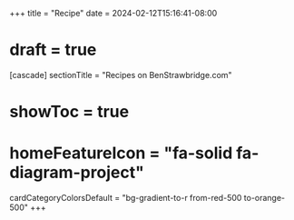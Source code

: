 +++
title = "Recipe"
date = 2024-02-12T15:16:41-08:00
# draft = true
[cascade]
  sectionTitle = "Recipes on BenStrawbridge.com"
  # showToc = true
  # homeFeatureIcon = "fa-solid fa-diagram-project"
  cardCategoryColorsDefault = "bg-gradient-to-r from-red-500 to-orange-500"
+++